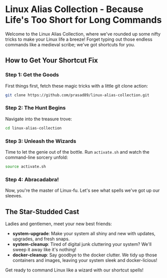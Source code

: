 # Linux Alias Collection - Because Life's Too Short for Long Commands

Welcome to the Linux Alias Collection, where we've rounded up some nifty tricks to make your Linux life a breeze! Forget typing out those endless commands like a medieval scribe; we've got shortcuts for you.

## How to Get Your Shortcut Fix

### Step 1: Get the Goods

First things first, fetch these magic tricks with a little git clone action:

```bash
git clone https://github.com/prasad89/linux-alias-collection.git
```

### Step 2: The Hunt Begins

Navigate into the treasure trove:

```bash
cd linux-alias-collection
```

### Step 3: Unleash the Wizards

Time to let the genie out of the bottle. Run `activate.sh` and watch the command-line sorcery unfold:

```bash
source activate.sh
```

### Step 4: Abracadabra!

Now, you're the master of Linux-fu. Let's see what spells we've got up our sleeves.

## The Star-Studded Cast

Ladies and gentlemen, meet your new best friends:

- **system-upgrade**: Make your system all shiny and new with updates, upgrades, and fresh snaps.
- **system-cleanup**: Tired of digital junk cluttering your system? We'll sweep it away like it's nothing!
- **docker-cleanup**: Say goodbye to the docker clutter. We tidy up those containers and images, leaving your system sleek and docker-licious!

Get ready to command Linux like a wizard with our shortcut spells!
